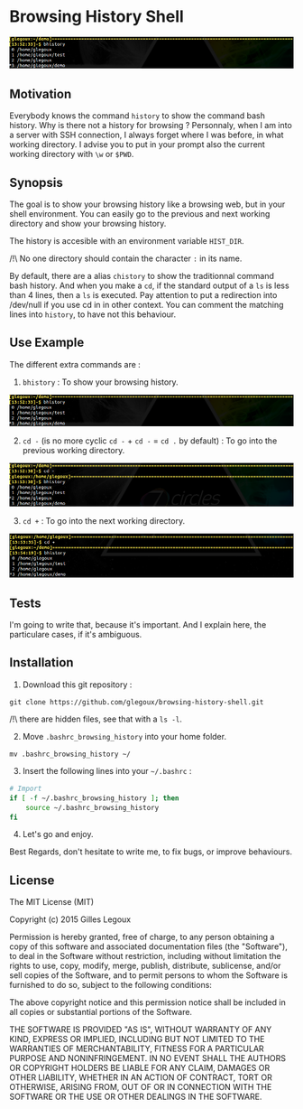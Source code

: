 # Browsing History Shell

![alt text][bhistory]

## Motivation

Everybody knows the command `history` to show the command bash history. Why is there not a history for browsing ? Personnaly, when I am into a server with SSH connection, I always forget where I was before, in what working directory. I advise you to put in your prompt also the current working directory with `\w` or `$PWD`.

## Synopsis

The goal is to show your browsing history like a browsing web, but in your shell environment. You can easily go to the previous and next working directory and show your browsing history. 

The history is accesible with an environment variable `HIST_DIR`.

/!\ No one directory should contain the character `:` in its name.

By default, there are a alias `chistory` to show the traditionnal command bash history. And when you make a `cd`, if the standard output of a `ls` is less than 4 lines, then a `ls` is executed. Pay attention to put a redirection into /dev/null if you use cd in in other context. You can comment the matching lines into `history`, to have not this behaviour.

## Use Example

The different extra commands are :

1) `bhistory` : To show your browsing history.

![alt text][bhistory]

2) `cd -` (is no more cyclic `cd -` + `cd -` = `cd .` by default) : To go into the previous working directory.

![alt text][cdprevious]

3) `cd +` : To go into the next working directory.

![alt text][cdnext]

## Tests

I'm going to write that, because it's important. And I explain here, the particulare cases, if it's ambiguous.

## Installation

1) Download this git repository :

```
git clone https://github.com/glegoux/browsing-history-shell.git
```

/!\ there are hidden files, see that with a `ls -l`.

2) Move `.bashrc_browsing_history` into your home folder.

```
mv .bashrc_browsing_history ~/
```

3) Insert the following lines into your `~/.bashrc` :

```bash
# Import 
if [ -f ~/.bashrc_browsing_history ]; then
    source ~/.bashrc_browsing_history
fi
```

4) Let's go and enjoy.

Best Regards, don't hesitate to write me, to fix bugs, or improve behaviours.

## License 

The MIT License (MIT)

Copyright (c) 2015 Gilles Legoux

Permission is hereby granted, free of charge, to any person obtaining a copy
of this software and associated documentation files (the "Software"), to deal
in the Software without restriction, including without limitation the rights
to use, copy, modify, merge, publish, distribute, sublicense, and/or sell
copies of the Software, and to permit persons to whom the Software is
furnished to do so, subject to the following conditions:

The above copyright notice and this permission notice shall be included in all
copies or substantial portions of the Software.

THE SOFTWARE IS PROVIDED "AS IS", WITHOUT WARRANTY OF ANY KIND, EXPRESS OR
IMPLIED, INCLUDING BUT NOT LIMITED TO THE WARRANTIES OF MERCHANTABILITY,
FITNESS FOR A PARTICULAR PURPOSE AND NONINFRINGEMENT. IN NO EVENT SHALL THE
AUTHORS OR COPYRIGHT HOLDERS BE LIABLE FOR ANY CLAIM, DAMAGES OR OTHER
LIABILITY, WHETHER IN AN ACTION OF CONTRACT, TORT OR OTHERWISE, ARISING FROM,
OUT OF OR IN CONNECTION WITH THE SOFTWARE OR THE USE OR OTHER DEALINGS IN THE
SOFTWARE.

[bhistory]: https://github.com/glegoux/browsing-history-shell/blob/master/bhistory.png "Browsing history"
[cdprevious]: https://github.com/glegoux/browsing-history-shell/blob/master/cdprevious.png "Browsing history"
[cdnext]: https://github.com/glegoux/browsing-history-shell/blob/master/cdnext.png "Browsing history"
